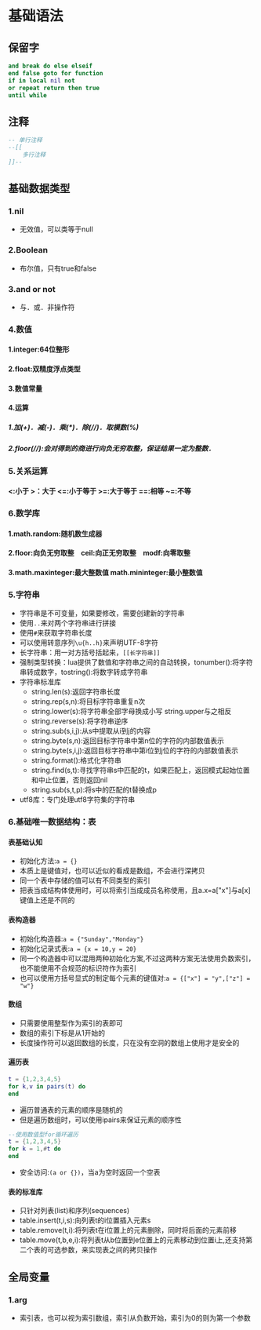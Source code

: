 # 基础语法
## 保留字
```lua
and break do else elseif
end false goto for function
if in local nil not
or repeat return then true
until while
```
## 注释
```lua
-- 单行注释
--[[
    多行注释
]]--
```
## 基础数据类型
### 1.nil
- 无效值，可以类等于null
### 2.Boolean
- 布尔值，只有true和false
### 3.and or not
- 与．或．非操作符
### 4.数值
#### 1.integer:64位整形
#### 2.float:双精度浮点类型
#### 3.数值常量
#### 4.运算
##### 1.加(+)．减(-)．乘(*)．除(//)．取模数(%)
##### 2.floor(//):会对得到的商进行向负无穷取整，保证结果一定为整数．
### 5.关系运算
#### <:小于 >：大于 <=:小于等于 >=:大于等于 ==:相等 ~=:不等
### 6.数学库
#### 1.math.random:随机数生成器
#### 2.floor:向负无穷取整　ceil:向正无穷取整　modf:向零取整
#### 3.math.maxinteger:最大整数值 math.mininteger:最小整数值
### 5.字符串
- 字符串是不可变量，如果要修改，需要创建新的字符串
- 使用`..`来对两个字符串进行拼接
- 使用`#`来获取字符串长度
- 可以使用转意序列`\u{h..h}`来声明UTF-8字符
- 长字符串：用一对方括号括起来，`[[长字符串]]`
- 强制类型转换：lua提供了数值和字符串之间的自动转换，tonumber():将字符串转成数字，tostring():将数字转成字符串
- 字符串标准库
  - string.len(s):返回字符串长度
  - string.rep(s,n):将目标字符串重复n次
  - string.lower(s):将字符串全部字母换成小写 string.upper与之相反
  - string.reverse(s):将字符串逆序
  - string.sub(s,i,j):从s中提取从i到j的内容
  - string.byte(s,n):返回目标字符串中第n位的字符的内部数值表示
  - string.byte(s,i,j):返回目标字符串中第i位到j位的字符的内部数值表示
  - string.format():格式化字符串
  - string.find(s,t):寻找字符串s中匹配的t，如果匹配上，返回模式起始位置和中止位置，否则返回nil
  - string.sub(s,t,p):将s中的匹配的t替换成p
- utf8库：专门处理utf8字符集的字符串
### 6.基础唯一数据结构：表
#### 表基础认知
- 初始化方法:`a = {}`
- 本质上是键值对，也可以近似的看成是数组，不会进行深拷贝
- 同一个表中存储的值可以有不同类型的索引
- 把表当成结构体使用时，可以将索引当成成员名称使用，且a.x=a["x"]与a[x]键值上还是不同的
#### 表构造器
- 初始化构造器:`a = {"Sunday","Monday"}`
- 初始化记录式表:`a = {x = 10,y = 20}`
- 同一个构造器中可以混用两种初始化方案,不过这两种方案无法使用负数索引，也不能使用不合规范的标识符作为索引
- 也可以使用方括号显式的制定每个元素的键值对:`a = {["x"] = "y",["z"] = "w"}`
#### 数组
- 只需要使用整型作为索引的表即可
- 数组的索引下标是从1开始的
- 长度操作符可以返回数组的长度，只在没有空洞的数组上使用才是安全的
#### 遍历表
```lua
t = {1,2,3,4,5}
for k,v in pairs(t) do
end
```
- 遍历普通表的元素的顺序是随机的
- 但是遍历数组时，可以使用ipairs来保证元素的顺序性
```lua
--使用数值型for循环遍历
t = {1,2,3,4,5}
for k = 1,#t do
end
```
- 安全访问:`(a or {})`，当a为空时返回一个空表
#### 表的标准库
- 只针对列表(list)和序列(sequences)
- table.insert(t,i,s):向列表t的i位置插入元素s
- table.remove(t,i):将列表t在i位置上的元素删除，同时将后面的元素前移
- table.move(t,b,e,i):将列表t从b位置到e位置上的元素移动到位置i上,还支持第二个表的可选参数，来实现表之间的拷贝操作
## 全局变量
### 1.arg
- 索引表，也可以视为索引数组，索引从负数开始，索引为0的则为第一个参数